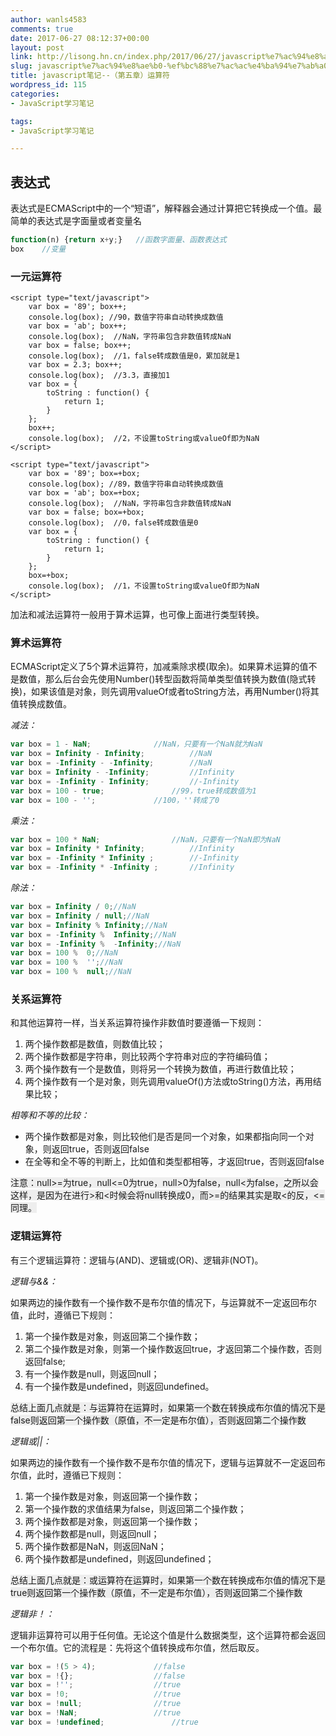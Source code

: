 ```yaml
---
author: wanls4583
comments: true
date: 2017-06-27 08:12:37+00:00
layout: post
link: http://lisong.hn.cn/index.php/2017/06/27/javascript%e7%ac%94%e8%ae%b0-%ef%bc%88%e7%ac%ac%e4%ba%94%e7%ab%a0%ef%bc%89%e8%bf%90%e7%ae%97%e7%ac%a6/
slug: javascript%e7%ac%94%e8%ae%b0-%ef%bc%88%e7%ac%ac%e4%ba%94%e7%ab%a0%ef%bc%89%e8%bf%90%e7%ae%97%e7%ac%a6
title: javascript笔记--（第五章）运算符
wordpress_id: 115
categories:
- JavaScript学习笔记

tags:
- JavaScript学习笔记

---
```


## 表达式

表达式是ECMAScript中的一个“短语”，解释器会通过计算把它转换成一个值。最简单的表达式是字面量或者变量名

```javascript
function(n) {return x+y;}	//函数字面量、函数表达式
box    //变量
```				

### 一元运算符

```
<script type="text/javascript">
	var box = '89';	box++;				
	console.log(box); //90，数值字符串自动转换成数值
	var box = 'ab';	box++;				
	console.log(box);  //NaN，字符串包含非数值转成NaN
	var box = false; box++;				
	console.log(box);  //1，false转成数值是0，累加就是1
	var box = 2.3; box++;				
	console.log(box);  //3.3，直接加1
	var box = {
		toString : function() {
			return 1;
		}
	};			
	box++;
	console.log(box);  //2，不设置toString或valueOf即为NaN
</script>
```
```
<script type="text/javascript">
	var box = '89';	box=+box;				
	console.log(box); //89，数值字符串自动转换成数值
	var box = 'ab';	box=+box;				
	console.log(box);  //NaN，字符串包含非数值转成NaN
	var box = false; box=+box;				
	console.log(box);  //0，false转成数值是0
	var box = {
		toString : function() {
			return 1;
		}
	};			
	box=+box;
	console.log(box);  //1，不设置toString或valueOf即为NaN
</script>
```

加法和减法运算符一般用于算术运算，也可像上面进行类型转换。

### 算术运算符

ECMAScript定义了5个算术运算符，加减乘除求模(取余)。如果算术运算的值不是数值，那么后台会先使用Number()转型函数将简单类型值转换为数值(隐式转换)，如果该值是对象，则先调用valueOf或者toString方法，再用Number()将其值转换成数值。

*减法：*

```javascript
var box = 1 - NaN;				//NaN，只要有一个NaN就为NaN
var box = Infinity - Infinity;			//NaN
var box = -Infinity - -Infinity;		//NaN
var box = Infinity - -Infinity;			//Infinity
var box = -Infinity - Infinity;			//-Infinity
var box = 100 - true;				//99，true转成数值为1
var box = 100 - '';				//100，''转成了0
```

*乘法：*

```javascript
var box = 100 * NaN;				//NaN，只要有一个NaN即为NaN
var box = Infinity * Infinity;			//Infinity
var box = -Infinity * Infinity ;		//-Infinity
var box = -Infinity * -Infinity ;		//Infinity
```

*除法：*

```javascript
var box = Infinity / 0;//NaN
var box = Infinity / null;//NaN
var box = Infinity % Infinity;//NaN			
var box = -Infinity %  Infinity;//NaN
var box = -Infinity %  -Infinity;//NaN
var box = 100 %  0;//NaN
var box = 100 %  '';//NaN
var box = 100 %  null;//NaN
```

### 关系运算符

和其他运算符一样，当关系运算符操作非数值时要遵循一下规则：

1. 两个操作数都是数值，则数值比较；
2. 两个操作数都是字符串，则比较两个字符串对应的字符编码值；
3. 两个操作数有一个是数值，则将另一个转换为数值，再进行数值比较；
4. 两个操作数有一个是对象，则先调用valueOf()方法或toString()方法，再用结果比较；

*相等和不等的比较：*

- 两个操作数都是对象，则比较他们是否是同一个对象，如果都指向同一个对象，则返回true，否则返回false
- 在全等和全不等的判断上，比如值和类型都相等，才返回true，否则返回false

<font style='background:#eee'>
注意：null>=为true，null<=0为true，null>0为false，null<为false，之所以会这样，是因为在进行>和<时候会将null转换成0，而>=的结果其实是取<的反，<=同理。
</font>

### 逻辑运算符

有三个逻辑运算符：逻辑与(AND)、逻辑或(OR)、逻辑非(NOT)。

*逻辑与&&：*

如果两边的操作数有一个操作数不是布尔值的情况下，与运算就不一定返回布尔值，此时，遵循已下规则：

1. 第一个操作数是对象，则返回第二个操作数；
2. 第二个操作数是对象，则第一个操作数返回true，才返回第二个操作数，否则返回false;
3. 有一个操作数是null，则返回null；
4. 有一个操作数是undefined，则返回undefined。

<font style='background:#eee'>总结上面几点就是：与运算符在运算时，如果第一个数在转换成布尔值的情况下是false则返回第一个操作数（原值，不一定是布尔值），否则返回第二个操作数</font>

*逻辑或||：*

如果两边的操作数有一个操作数不是布尔值的情况下，逻辑与运算就不一定返回布尔值，此时，遵循已下规则：

1. 第一个操作数是对象，则返回第一个操作数；
2. 第一个操作数的求值结果为false，则返回第二个操作数；
3. 两个操作数都是对象，则返回第一个操作数；
4. 两个操作数都是null，则返回null；
5. 两个操作数都是NaN，则返回NaN；
6. 两个操作数都是undefined，则返回undefined；

<font style='background:#eee'>总结上面几点就是：或运算符在运算时，如果第一个数在转换成布尔值的情况下是true则返回第一个操作数（原值，不一定是布尔值），否则返回第二个操作数</font>

*逻辑非！：*

逻辑非运算符可以用于任何值。无论这个值是什么数据类型，这个运算符都会返回一个布尔值。它的流程是：先将这个值转换成布尔值，然后取反。

```javascript
var box = !(5 > 4);				//false
var box = !{};					//false
var box = !'';					//true
var box = !0;					//true
var box = !null;				//true
var box = !NaN;					//true
var box = !undefined;				//true
```

